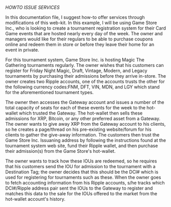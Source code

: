 _HOWTO ISSUE SERVICES_

In this documentation file, I suggest how-to offer services through modifications of this web-kit.  In this example,
I will be using Game Store Inc., who is looking to create a tournament registration system for their Card Game events
that are hosted nearly every day of the week.  The owner and managers would like for their regulars to be able to 
purchase coupons online and redeem them in store or before they leave their home for an event in private.

For this tournament system, Game Store Inc. is hosting Magic The Gathering tournaments regularly.  The owner wishes that
his customers can register for Friday Night Magic, Draft, Vintage, Modern, and Legacy tournaments by purchasing their 
admissions before they arrive in-store.  The owner creates two Ripple accounts, one of the accounts trusts the other
for the following currency codes:FNM, DFT, VIN, MDN, and LGY which stand for the aforementioned tournament types.

The owner then accesses the Gateway account and issues a number of the total capacity of seats for each of these events
for the week to the hot-wallet which trusted the Gateway.  The hot-wallet then sells these admissions for XRP, Bitcoin,
or any other preferred asset from a Gateway.  The owner wants to give away XRP from the Gateway account to his clients,
so he creates a page/thread on his pre-existing website/forum for his clients to gather the give-away information.
The customers then trust the Game Store Inc. Issuaning address by following the instructions found at the tournament
system web site, fund their Ripple wallet, and then purchase their admission(s) from the Game Store's hot-wallet.  

The owner wants to track how these IOUs are redeemed, so he requires that his customers send the IOU for admission to
the tournament with a Destination Tag; the owner decides that this should be the DCI# which is used for registering for
tournaments such as these.  When the owner goes to fetch accounting information from his Ripple accounts, s/he tracks 
which  DCI#/Ripple address pair sent the IOUs to the Gateway to register and matches this data to the sale for the IOUs 
offered to the market from the hot-wallet account's history.  
